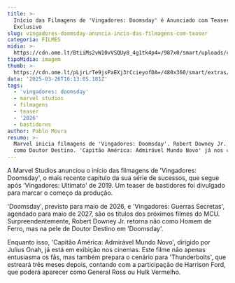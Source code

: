 ```yaml
---
title: >-
  Início das Filmagens de 'Vingadores: Doomsday' é Anunciado com Teaser
  Exclusivo
slug: vingadores-doomsday-anuncia-incio-das-filmagens-com-teaser
categoria: FILMES
midia: >-
  https://cdn.ome.lt/BtiiMs2vW10vVSQUy8_4g1tk4p4=/987x0/smart/uploads/conteudo/fotos/OMELETE_CAPA_-_2025-03-26T124328.746.png
tipoMidia: imagem
thumb: >-
  https://cdn.ome.lt/pLjrLrTe9jsPaEXj3rCcieyofDA=/480x360/smart/extras/conteudos/omelete_THUMB_-_2025-03-26T124623.739.png
data: '2025-03-26T16:13:05.181Z'
tags:
  - 'vingadores: doomsday'
  - marvel studios
  - filmagens
  - teaser
  - '2026'
  - bastidores
author: Pablo Moura
resumo: >-
  Marvel inicia filmagens de 'Vingadores: Doomsday'. Robert Downey Jr. retorna
  como Doutor Destino. 'Capitão América: Admirável Mundo Novo' já nos cinemas.
---
```


A Marvel Studios anunciou o início das filmagens de 'Vingadores: Doomsday', o mais recente capítulo da sua série de sucessos, que segue após 'Vingadores: Ultimato' de 2019. Um teaser de bastidores foi divulgado para marcar o começo da produção.

'Doomsday', previsto para maio de 2026, e 'Vingadores: Guerras Secretas', agendado para maio de 2027, são os títulos dos próximos filmes do MCU. Surpreendentemente, Robert Downey Jr. retorna não como Homem de Ferro, mas na pele de Doutor Destino em 'Doomsday'.

Enquanto isso, 'Capitão América: Admirável Mundo Novo', dirigido por Julius Onah, já está em exibição nos cinemas. Este filme não apenas entusiasma os fãs, mas também prepara o cenário para 'Thunderbolts', que estreará três meses depois, contando com a participação de Harrison Ford, que poderá aparecer como General Ross ou Hulk Vermelho.
